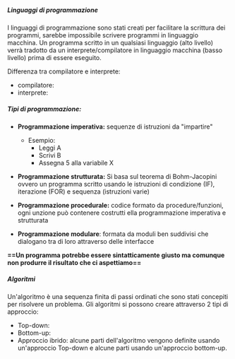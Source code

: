 ##### Linguaggi di programmazione
I linguaggi di programmazione sono stati creati per facilitare la scrittura dei programmi, sarebbe impossibile scrivere programmi in linguaggio macchina. Un programma scritto in un qualsiasi linguaggio (alto livello) verrà tradotto da un interprete/compilatore in linguaggio macchina (basso livello) prima di essere eseguito.

Differenza tra compilatore e interprete:
- compilatore:
- interprete:
##### Tipi di programmazione:
- **Programmazione imperativa:** sequenze di istruzioni da "impartire"
	- Esempio:
		- Leggi A
		- Scrivi B
		- Assegna 5 alla variabile X

- **Programmazione strutturata:**  Si basa sul teorema di Bohm-Jacopini ovvero un programma scritto usando le istruzioni di condizione (IF), iterazione (FOR) e sequenza (istruzioni varie)

- **Programmazione procedurale:** codice formato da procedure/funzioni, ogni unzione può contenere costrutti ella programmazione imperativa e strutturata

- **Programmazione modulare**: formata da moduli ben suddivisi che dialogano tra di loro attraverso delle interfacce

**==Un programma potrebbe essere sintatticamente giusto ma comunque non produrre il risultato che ci aspettiamo==**

##### Algoritmi
Un'algoritmo è una sequenza finita di passi ordinati che sono stati concepiti per risolvere un problema. Gli algoritmi si possono creare attraverso 2 tipi di approccio:
- Top-down: 
- Bottom-up:
- Approccio ibrido: alcune parti dell'algoritmo vengono definite usando un'approccio Top-down e alcune parti usando un'approccio bottom-up.